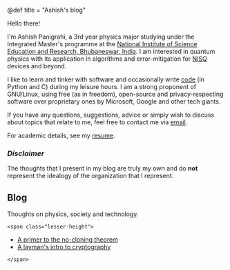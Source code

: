 @def title = "Ashish's blog"

Hello there!

I'm Ashish Panigrahi, a 3rd year physics major studying under the Integrated Master's programme at the [National Institute of Science Education and Research, Bhubaneswar, India](https://www.niser.ac.in). I am interested in quantum physics with its application in algorithms and error-mitigation for [NISQ](https://arxiv.org/abs/1801.00862) devices and beyond.

I like to learn and tinker with software and occasionally write [code](https://github.com/paniash) (in Python and C) during my leisure hours. I am a strong proponent of GNU/Linux, using free (as in freedom), open-source and privacy-respecting software over proprietary ones by Microsoft, Google and other tech giants.

If you have any questions, suggestions, advice or simply wish to discuss about topics that relate to me, feel free to contact me via [email](mailto:ashish.panigrahi@niser.ac.in).

For academic details, see my [resume](assets/files/cv.pdf).

### *Disclaimer*
The thoughts that I present in my blog are truly my own and do **not** represent the idealogy of the organization that I represent.

## Blog

Thoughts on physics, society and technology.

~~~
<span class="lesser-height">
~~~

- [A primer to the no-cloning theorem](/blog/no-cloning-theorem/)
- [A layman's intro to cryptography](/blog/cryptography-intro/)

~~~
</span>
~~~
